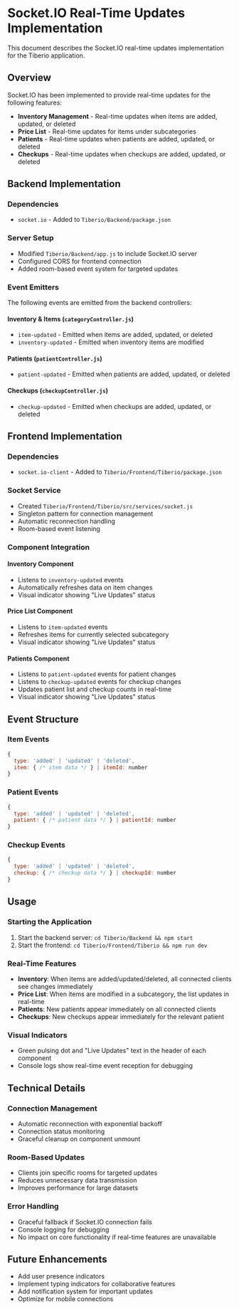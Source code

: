# Socket.IO Real-Time Updates Implementation

This document describes the Socket.IO real-time updates implementation for the Tiberio application.

## Overview

Socket.IO has been implemented to provide real-time updates for the following features:
- **Inventory Management** - Real-time updates when items are added, updated, or deleted
- **Price List** - Real-time updates for items under subcategories
- **Patients** - Real-time updates when patients are added, updated, or deleted
- **Checkups** - Real-time updates when checkups are added, updated, or deleted

## Backend Implementation

### Dependencies
- `socket.io` - Added to `Tiberio/Backend/package.json`

### Server Setup
- Modified `Tiberio/Backend/app.js` to include Socket.IO server
- Configured CORS for frontend connection
- Added room-based event system for targeted updates

### Event Emitters
The following events are emitted from the backend controllers:

#### Inventory & Items (`categoryController.js`)
- `item-updated` - Emitted when items are added, updated, or deleted
- `inventory-updated` - Emitted when inventory items are modified

#### Patients (`patientController.js`)
- `patient-updated` - Emitted when patients are added, updated, or deleted

#### Checkups (`checkupController.js`)
- `checkup-updated` - Emitted when checkups are added, updated, or deleted

## Frontend Implementation

### Dependencies
- `socket.io-client` - Added to `Tiberio/Frontend/Tiberio/package.json`

### Socket Service
- Created `Tiberio/Frontend/Tiberio/src/services/socket.js`
- Singleton pattern for connection management
- Automatic reconnection handling
- Room-based event listening

### Component Integration

#### Inventory Component
- Listens to `inventory-updated` events
- Automatically refreshes data on item changes
- Visual indicator showing "Live Updates" status

#### Price List Component
- Listens to `item-updated` events
- Refreshes items for currently selected subcategory
- Visual indicator showing "Live Updates" status

#### Patients Component
- Listens to `patient-updated` events for patient changes
- Listens to `checkup-updated` events for checkup changes
- Updates patient list and checkup counts in real-time
- Visual indicator showing "Live Updates" status

## Event Structure

### Item Events
```javascript
{
  type: 'added' | 'updated' | 'deleted',
  item: { /* item data */ } | itemId: number
}
```

### Patient Events
```javascript
{
  type: 'added' | 'updated' | 'deleted',
  patient: { /* patient data */ } | patientId: number
}
```

### Checkup Events
```javascript
{
  type: 'added' | 'updated' | 'deleted',
  checkup: { /* checkup data */ } | checkupId: number
}
```

## Usage

### Starting the Application
1. Start the backend server: `cd Tiberio/Backend && npm start`
2. Start the frontend: `cd Tiberio/Frontend/Tiberio && npm run dev`

### Real-Time Features
- **Inventory**: When items are added/updated/deleted, all connected clients see changes immediately
- **Price List**: When items are modified in a subcategory, the list updates in real-time
- **Patients**: New patients appear immediately on all connected clients
- **Checkups**: New checkups appear immediately for the relevant patient

### Visual Indicators
- Green pulsing dot and "Live Updates" text in the header of each component
- Console logs show real-time event reception for debugging

## Technical Details

### Connection Management
- Automatic reconnection with exponential backoff
- Connection status monitoring
- Graceful cleanup on component unmount

### Room-Based Updates
- Clients join specific rooms for targeted updates
- Reduces unnecessary data transmission
- Improves performance for large datasets

### Error Handling
- Graceful fallback if Socket.IO connection fails
- Console logging for debugging
- No impact on core functionality if real-time features are unavailable

## Future Enhancements
- Add user presence indicators
- Implement typing indicators for collaborative features
- Add notification system for important updates
- Optimize for mobile connections
